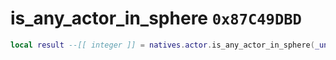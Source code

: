 # is_any_actor_in_sphere `0x87C49DBD`

```lua
local result --[[ integer ]] = natives.actor.is_any_actor_in_sphere(_unk0 --[[ integer ]], _unk1 --[[ integer ]])
```